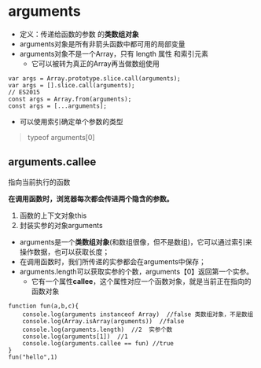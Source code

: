 # arguments
- 定义：传递给函数的参数 的**类数组对象**
- arguments对象是所有非箭头函数中都可用的局部变量
- arguments对象不是一个Array，只有 length 属性 和索引元素
	- 它可以被转为真正的Array再当做数组使用
```
var args = Array.prototype.slice.call(arguments);
var args = [].slice.call(arguments);
// ES2015
const args = Array.from(arguments);
const args = [...arguments];
```
- 可以使用索引确定单个参数的类型
> typeof arguments[0]

## arguments.callee
指向当前执行的函数

**在调用函数时，浏览器每次都会传进两个隐含的参数。**
1. 函数的上下文对象this
2. 封装实参的对象arguments
- arguments是一个**类数组对象**(和数组很像，但不是数组)，它可以通过索引来操作数据，也可以获取长度；
- 在调用函数时，我们所传递的实参都会在arguments中保存；
- arguments.length可以获取实参的个数，arguments【0】返回第一个实参。
    - 它有一个属性**callee**，这个属性对应一个函数对象，就是当前正在指向的函数对象

```
function fun(a,b,c){
	console.log(arguments instanceof Array)  //false 类数组对象，不是数组
	console.log(Array.isArray(arguments))  //false
	console.log(arguments.length)  //2  实参个数
	console.log(arguments[1])  //1
	console.log(arguments.callee == fun) //true
}
fun("hello",1)
```